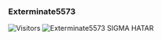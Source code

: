 ### Exterminate5573

<img alt="Visitors" src="https://komarev.com/ghpvc/?username=Exterminate5573&style=flat&labelColor=black&logo=github&label=Profile+Views&color=0d8ce0"/>

<img src="https://topg.org/image/451121/433963.gif" alt="Exterminate5573 SIGMA HATAR">


